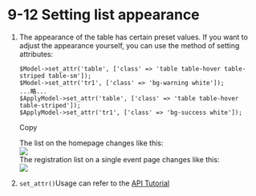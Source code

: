 # 9-12 Setting list appearance

1. The appearance of the table has certain preset values. If you want to adjust the appearance yourself, you can use the method of setting attributes:

   ```text
   $Model->set_attr('table', ['class' => 'table table-hover table-striped table-sm']);
   $Model->set_attr('tr1', ['class' => 'bg-warning white']);
   ...略...
   $ApplyModel->set_attr('table', ['class' => 'table table-hover table-striped']);
   $ApplyModel->set_attr('tr1', ['class' => 'bg-success white']);
   ```

   Copy

   The list on the homepage changes like this:  
   ![](https://campus-xoops.tn.edu.tw/uploads/tad_book3/image/47/%E7%81%AB%E7%8B%90%E6%88%AA%E5%9B%BE_2020-06-02T07-14-43.533Z.png)  
   The registration list on a single event page changes like this:  
   ![](https://campus-xoops.tn.edu.tw/uploads/tad_book3/image/47/%E7%81%AB%E7%8B%90%E6%88%AA%E5%9B%BE_2020-06-02T07-15-30.567Z.png)

2. `set_attr()`Usage can refer to the [API Tutorial](https://xoops.gitbook.io/jill-lazy-framework-api/3.tadmoddata-class/3-1-basic-method/3-1-6-set-attributes-set_attr-usdkind-usdattrs) 

